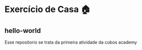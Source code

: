 # Exercício de Casa :house:
## hello-world
Esse repositorio se trata da primeira atividade da cubos academy
